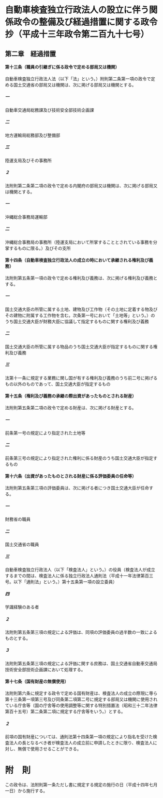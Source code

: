 # 自動車検査独立行政法人の設立に伴う関係政令の整備及び経過措置に関する政令　抄（平成十三年政令第二百九十七号）
## 第二章　経過措置
#### 第十三条（職員の引継ぎに係る政令で定める部局又は機関）
自動車検査独立行政法人法（以下「法」という。）附則第二条第一項の政令で定める国土交通省の部局又は機関は、次に掲げる部局又は機関とする。
##### 一
自動車交通局総務課及び技術安全部技術企画課
##### 二
地方運輸局総務部及び整備部
##### 三
陸運支局及びその事務所
##### ２
法附則第二条第二項の政令で定める内閣府の部局又は機関は、次に掲げる部局又は機関とする。
##### 一
沖縄総合事務局運輸部
##### 二
沖縄総合事務局の事務所（陸運支局において所掌することとされている事務を分掌するものに限る。）及びその支所
#### 第十四条（自動車検査独立行政法人の成立の時において承継される権利及び義務）
法附則第五条第一項の政令で定める権利及び義務は、次に掲げる権利及び義務とする。
##### 一
国土交通大臣の所管に属する土地、建物及び工作物（その土地に定着する物及びその建物に附属する工作物を含む。次条第一号において「土地等」という。）のうち国土交通大臣が財務大臣に協議して指定するものに関する権利及び義務
##### 二
国土交通大臣の所管に属する物品のうち国土交通大臣が指定するものに関する権利及び義務
##### 三
法第十一条に規定する業務に関し国が有する権利及び義務のうち前二号に掲げるもの以外のものであって、国土交通大臣が指定するもの
#### 第十五条（権利及び義務の承継の際出資があったものとされる財産）
法附則第五条第二項の政令で定める財産は、次に掲げる財産とする。
##### 一
前条第一号の規定により指定された土地等
##### 二
前条第三号の規定により指定された権利に係る財産のうち国土交通大臣が指定するもの
#### 第十六条（出資があったものとされる財産に係る評価委員の任命等）
法附則第五条第三項の評価委員は、次に掲げる者につき国土交通大臣が任命する。
##### 一
財務省の職員
##### 二
国土交通省の職員
##### 三
自動車検査独立行政法人（以下「検査法人」という。）の役員（検査法人が成立するまでの間は、検査法人に係る独立行政法人通則法（平成十一年法律第百三号。以下「通則法」という。）第十五条第一項の設立委員）
##### 四
学識経験のある者
##### ２
法附則第五条第三項の規定による評価は、同項の評価委員の過半数の一致によるものとする。
##### ３
法附則第五条第三項の規定による評価に関する庶務は、国土交通省自動車交通局技術安全部技術企画課において処理する。
#### 第十七条（国有財産の無償使用）
法附則第六条に規定する政令で定める国有財産は、検査法人の成立の際現に専ら第十三条第一項第三号及び同条第二項第二号に規定する部局又は機関に使用されている庁舎等（国の庁舎等の使用調整等に関する特別措置法（昭和三十二年法律第百十五号）第二条第二項に規定する庁舎等をいう。）とする。
##### ２
前項の国有財産については、通則法第十四条第一項の規定により指名を受けた検査法人の長となるべき者が検査法人の成立前に申請したときに限り、検査法人に対し、無償で使用させることができる。
# 附　則
この政令は、法附則第一条ただし書に規定する規定の施行の日（平成十四年七月一日）から施行する。
